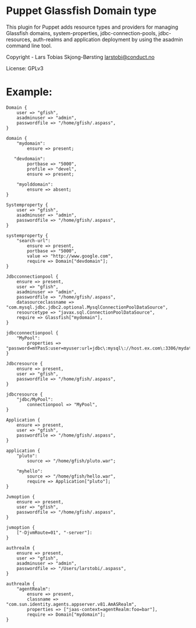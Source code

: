 Puppet Glassfish Domain type
============================

This plugin for Puppet adds resource types and providers for managing Glassfish
domains, system-properties, jdbc-connection-pools, jdbc-resources, auth-realms
and application deployment by using the asadmin command line tool.

Copyright - Lars Tobias Skjong-Børsting <larstobi@conduct.no>

License: GPLv3

Example:
========

    Domain {
        user => "gfish",
        asadminuser => "admin",
        passwordfile => "/home/gfish/.aspass", 
    }   
    
    domain {
        "mydomain":
            ensure => present;

       "devdomain":
            portbase => "5000",
            profile => "devel",
            ensure => present;
    
        "myolddomain":
            ensure => absent;
    }
    
    Systemproperty {
        user => "gfish",
        asadminuser => "admin",
        passwordfile => "/home/gfish/.aspass",
    }
    
    systemproperty {
        "search-url":
            ensure => present,
            portbase => "5000",
            value => "http://www.google.com",
            require => Domain["devdomain"];
    }
    
    Jdbcconnectionpool {
        ensure => present,
        user => "gfish",
        asadminuser => "admin",
        passwordfile => "/home/gfish/.aspass",
        datasourceclassname => "com.mysql.jdbc.jdbc2.optional.MysqlConnectionPoolDataSource",
        resourcetype => "javax.sql.ConnectionPoolDataSource",
        require => Glassfish["mydomain"],
    }
    
    jdbcconnectionpool {
        "MyPool":
            properties => "password=mYPasS:user=myuser:url=jdbc\:mysql\://host.ex.com\:3306/mydatabase:useUnicode=true:characterEncoding=utf8:characterResultSets=utf:autoReconnect=true:autoReconnectForPools=true";
    }
    
    Jdbcresource {
        ensure => present,
        user => "gfish",
        passwordfile => "/home/gfish/.aspass",
    }
    
    jdbcresource {
        "jdbc/MyPool":
            connectionpool => "MyPool",
    }
    
    Application {
        ensure => present,
        user => "gfish",
        passwordfile => "/home/gfish/.aspass",
    }
    
    application {
        "pluto":
            source => "/home/gfish/pluto.war";
        
        "myhello":
            source => "/home/gfish/hello.war",
            require => Application["pluto"];
    }
    
    Jvmoption {
        ensure => present,
        user => "gfish",
        passwordfile => "/home/gfish/.aspass",
    }
    
    jvmoption {
        ["-DjvmRoute=01", "-server"]:
    }

    authrealm {
        ensure => present,
        user => "gfish",
        asadminuser => "admin",
        passwordfile => "/Users/larstobi/.aspass",
    }
    
    authrealm {
        "agentRealm":
            ensure => present,
            classname => "com.sun.identity.agents.appserver.v81.AmASRealm",
            properties => ["jaas-context=agentRealm:foo=bar"],
            require => Domain["mydomain"];
    }
